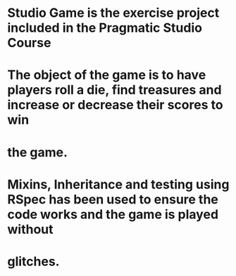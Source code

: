 # Studio Game is the exercise project included in the Pragmatic Studio Course
# The object of the game is to have players roll a die, find treasures and increase or decrease their scores to win 
# the game.

# Mixins, Inheritance and testing using RSpec has been used to ensure the code works and the game is played without
# glitches.
